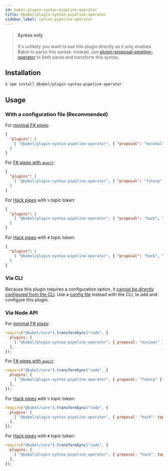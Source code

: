 ```yaml
---
id: babel-plugin-syntax-pipeline-operator
title: @babel/plugin-syntax-pipeline-operator
sidebar_label: syntax-pipeline-operator
---
```


> #### Syntax only
>
> It's unlikely you want to use this plugin directly as it only enables Babel to parse this syntax. Instead, use [plugin-proposal-pipeline-operator](plugin-proposal-pipeline-operator.md) to _both_ parse and transform this syntax.

## Installation

```sh
$ npm install @babel/plugin-syntax-pipeline-operator
```

## Usage

### With a configuration file (Recommended)

For [minimal F# pipes](https://github.com/tc39/proposal-pipeline-operator/):

```json
{
  "plugins": [
    [ "@babel/plugin-syntax-pipeline-operator", { "proposal": "minimal" } ]
  ]
}
```

For [F# pipes with `await`](https://github.com/valtech-nyc/proposal-fsharp-pipelines/):

```json
{
  "plugins": [
    [ "@babel/plugin-syntax-pipeline-operator", { "proposal": "fsharp" } ]
  ]
}
```

For [Hack pipes](https://github.com/js-choi/proposal-hack-pipes/) with `%` topic token:

```json
{
  "plugins": [
    [ "@babel/plugin-syntax-pipeline-operator", { "proposal": "hack", "topicToken": "%" } ]
  ]
}
```

For [Hack pipes](https://github.com/js-choi/proposal-hack-pipes/) with `#` topic token:

```json
{
  "plugins": [
    [ "@babel/plugin-syntax-pipeline-operator", { "proposal": "hack", "topicToken": "#" } ]
  ]
}
```

### Via CLI

Because this plugin requires a configuration option, it [cannot be directly configured from the CLI](https://github.com/babel/babel/issues/4161). Use a [config file](/docs/en/config-files) instead with the CLI, to add and configure this plugin.

### Via Node API

For [minimal F# pipes](https://github.com/tc39/proposal-pipeline-operator/):

```javascript
require("@babel/core").transformSync("code", {
  plugins: [
    [ "@babel/plugin-syntax-pipeline-operator", { proposal: "minimal" } ],
  ],
});
```

For [F# pipes with `await`](https://github.com/valtech-nyc/proposal-fsharp-pipelines/):

```javascript
require("@babel/core").transformSync("code", {
  plugins: [
    [ "@babel/plugin-syntax-pipeline-operator", { proposal: "fsharp" } ],
  ],
});
```

For [Hack pipes](https://github.com/js-choi/proposal-hack-pipes/) with `%` topic token:

```javascript
require("@babel/core").transformSync("code", {
  plugins: [
    [ "@babel/plugin-syntax-pipeline-operator", { proposal: "hack": topicToken: "%" } ],
  ],
});
```

For [Hack pipes](https://github.com/js-choi/proposal-hack-pipes/) with `#` topic token:

```javascript
require("@babel/core").transformSync("code", {
  plugins: [
    [ "@babel/plugin-syntax-pipeline-operator", { proposal: "hack": topicToken: "#" } ],
  ],
});
```

